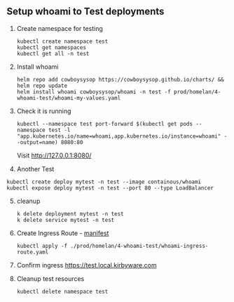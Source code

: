 ## Setup whoami to Test deployments

1. Create namespace for testing 
   ```
   kubectl create namespace test
   kubectl get namespaces
   kubectl get all -n test 
   ```

2. Install whoami
   ```
   helm repo add cowboysysop https://cowboysysop.github.io/charts/ && helm repo update
   helm install whoami cowboysysop/whoami -n test -f prod/homelan/4-whoami-test/whoami-my-values.yaml
   ```

3. Check it is running
   ```
   kubectl --namespace test port-forward $(kubectl get pods --namespace test -l "app.kubernetes.io/name=whoami,app.kubernetes.io/instance=whoami" --output=name) 8080:80
   ```
   Visit http://127.0.0.1:8080/ 

4.  Another Test
   ```
   kubectl create deploy mytest -n test --image containous/whoami
   kubectl expose deploy mytest -n test --port 80 --type LoadBalancer
   ```

5. cleanup
   ```
   k delete deployment mytest -n test 
   k delete service mytest -n test 
   ```

6. Create Ingress Route - [manifest](./whoami-ingress-route.yaml)
   ```
   kubectl apply -f ./prod/homelan/4-whoami-test/whoami-ingress-route.yaml
   ```


7. Confirm ingress
   https://test.local.kirbyware.com



8. Cleanup test resources
   ```
   kubectl delete namespace test
   ```
